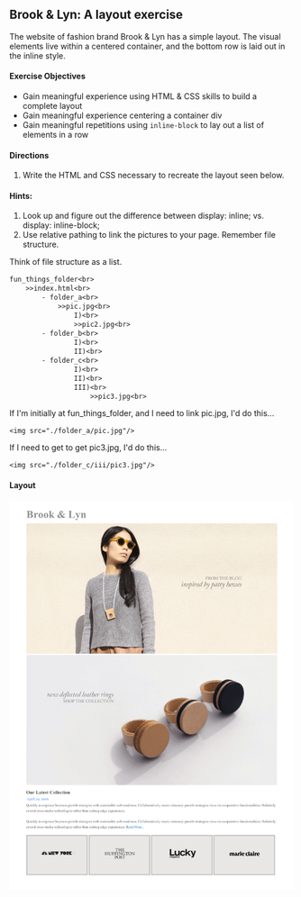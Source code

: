 ## Brook & Lyn: A layout exercise

The website of fashion brand Brook & Lyn has a simple layout. The visual elements live within a centered container, and the bottom row is laid out in the inline style.

#### Exercise Objectives

- Gain meaningful experience using HTML & CSS skills to build a complete layout
- Gain meaningful experience centering a container div
- Gain meaningful repetitions using `inline-block` to lay out a list of elements in a row

#### Directions

1. Write the HTML and CSS necessary to recreate the layout seen below.

#### Hints:

1. Look up and figure out the difference between display: inline; vs. display: inline-block;
2. Use relative pathing to link the pictures to your page.  Remember file structure.

Think of file structure as a list.

```
fun_things_folder<br>
	>>index.html<br>
		- folder_a<br>
			>>pic.jpg<br>
				I)<br>
				>>pic2.jpg<br>
		- folder_b<br>
				I)<br>
				II)<br>
		- folder_c<br>
				I)<br>
				II)<br>
				III)<br>
					>>pic3.jpg<br>
```
 
If I'm initially at fun_things_folder, and I need to link pic.jpg, I'd do this...

```
<img src="./folder_a/pic.jpg"/>
```

If I need to get to get pic3.jpg, I'd do this...

```
<img src="./folder_c/iii/pic3.jpg"/>
```

#### Layout

![image](mockup.png)